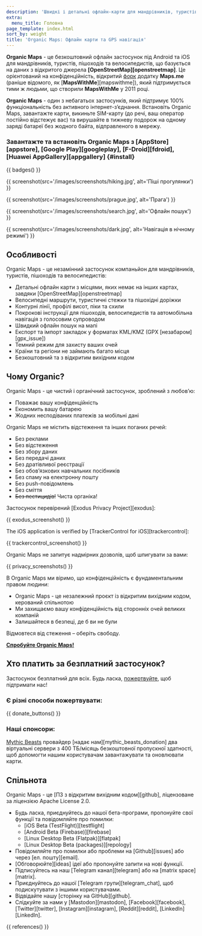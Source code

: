 ```yaml
---
description: 'Швидкі і детальні офлайн-карти для мандрівників, туристів, водіїв, пішоходів та велосипедистів, створені засновниками застосунку MapsWithMe (Maps.Me).'
extra:
  menu_title: Головна
page_template: index.html
sort_by: weight
title: 'Organic Maps: Офлайн карти та GPS навігація'
---
```


**Organic Maps** - це безкоштовний офлайн застосунок під Android та iOS для мандрівників, туристів, пішоходів та велосипедистів, що базується на даних з відкритого джерела **[OpenStreetMap][openstreetmap]**. Це орієнтований на конфіденційність, відкритий [форк][fork] додатку **Maps.me** (раніше відомого, як [**MapsWithMe**][mapswithme]), який підтримується тими ж людьми, що створили **MapsWithMe** у 2011 році.

**Organic Maps** - один з небагатьох застосунків, який підтримує 100% функціональність без активного інтернет-з’єднання. Встановіть Organic Maps, завантажте карти, викиньте SIM-карту (до речі, ваш оператор постійно відстежує вас) та вирушайте в тижневу подорож на одному заряді батареї без жодного байта, відправленого в мережу.

### Завантажте та встановіть Organic Maps з [AppStore][appstore], [Google Play][googleplay], [F-Droid][fdroid], [Huawei AppGallery][appgallery] {#install}

{{ badges() }}

{{ screenshot(src='/images/screenshots/hiking.jpg', alt='Піші прогулянки')
}}

{{ screenshot(src='/images/screenshots/prague.jpg', alt='Прага') }}

{{ screenshot(src='/images/screenshots/search.jpg', alt='Офлайн пошук') }}

{{ screenshot(src='/images/screenshots/dark.jpg', alt='Навігація в нічному
режимі') }}

## Особливості

Organic Maps - це незамінний застосунок компаньйон для мандрівників,
туристів, пішоходів та велосипедистів:

- Детальні офлайн карти з місцями, яких немає на інших картах, завдяки
  [OpenStreetMap][openstreetmap]
- Велосипедні маршрути, туристичні стежки та пішохідні доріжки
- Контурні лінії, профілі висот, піки та схили
- Покрокові інструкції для пішоходів, велосипедистів та автомобільна
  навігація з голосовим супроводом
- Швидкий офлайн пошук на мапі
- Експорт та імпорт закладок у форматах KML/KMZ (GPX [незабаром][gpx_issue])
- Темний режим для захисту ваших очей
- Країни та регіони не займають багато місця
- Безкоштовний та з відкритим вихідним кодом

## Чому Organic?

Organic Maps - це чистий і органічний застосунок, зроблений з любов’ю:

- Поважає вашу конфіденційність
- Економить вашу батарею
- Жодних несподіваних платежів за мобільні дані

Organic Maps не містить відстеження та інших поганих речей:

- Без реклами
- Без відстеження
- Без збору даних
- Без передачі даних
- Без дратівливої реєстрації
- Без обов’язкових навчальних посібників
- Без спаму на електронну пошту
- Без push-повідомлень
- Без сміття
- ~~Без пестицидів!~~ Чиста органіка!

Застосунок перевірений [Exodus Privacy Project][exodus]:

{{ exodus_screenshot() }}

The iOS application is verified by [TrackerControl for iOS][trackercontrol]:

{{ trackercontrol_screenshot() }}

Organic Maps не запитує надмірних дозволів, щоб шпигувати за вами:

{{ privacy_screenshots() }}

В Organic Maps ми віримо, що конфіденційність є фундаментальним правом
людини:

- Organic Maps - це незалежний проєкт із відкритим вихідним кодом, керований
  спільнотою
- Ми захищаємо вашу конфіденційність від сторонніх очей великих компаній
- Залишайтеся в безпеці, де б ви не були

Відмовтеся від стеження – оберіть свободу.

**[Спробуйте Organic Maps!](#install)**

## Хто платить за безплатний застосунок?

Застосунок безплатний для всіх. Будь ласка,
[пожертвуйте](@/donate/index.uk.md), щоб підтримати нас!

### Є різні способи пожертвувати:

{{ donate_buttons() }}

### Наші спонсори:

[Mythic Beasts](https://www.mythic-beasts.com/) провайдер [надає
нам][mythic_beasts_donation] два віртуальні сервери з 400 ТБ/місяць
безкоштовної пропускної здатності, щоб допомогти нашим користувачам
завантажувати та оновлювати карти.

## Спільнота

Organic Maps - це [ПЗ з відкритим вихідним кодом][github], ліцензоване за
ліцензією Apache License 2.0.

- Будь ласка, приєднуйтесь до нашої бета-програми, пропонуйте свої функції
  та повідомляйте про помилки:
  * [iOS Beta (TestFlight)][testflight]
  * [Android Beta (Firebase)][firebase]
  * [Linux Desktop Beta (Flatpak)][flatpak]
  * [Linux Desktop Beta (packages)][repology]
- Повідомляйте про помилки або проблеми на [Github][issues] або через
  [ел. пошту][email].
- [Обговорюйте][ideas] ідеї або пропонуйте запити на нові функції.
- Підписуйтесь на наш [Telegram канал][telegram] або на [matrix
  space][matrix].
- Приєднуйтесь до нашої [Telegram групи][telegram_chat], щоб подискутувати з
  іншими користувачами.
- Відвідайте нашу [сторінку на GitHub][github].
- Слідкуйте за нами у [Mastodon][mastodon], [Facebook][facebook],
  [Twitter][twitter], [Instagram][instagram], [Reddit][reddit],
  [LinkedIn][LinkedIn].

[fork]: https://uk.wikipedia.org/wiki/%D0%A4%D0%BE%D1%80%D0%BA

{{ references() }}
